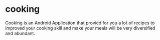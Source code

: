 # cooking
Cooking is an Android Application that provied for you a lot of recipes to improved your cooking skill and make your meals will be very diversified and abundant.

